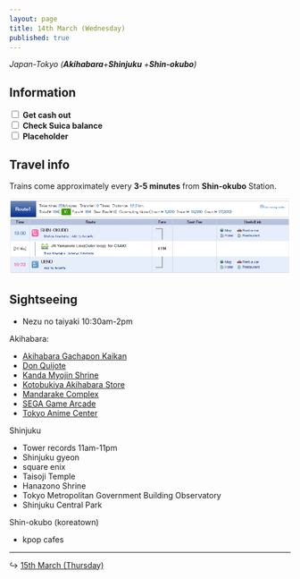 ```yaml
---
layout: page
title: 14th March (Wednesday)
published: true
---
```


*Japan-Tokyo (**Akihabara**+**Shinjuku** +**Shin-okubo**)*

## Information

<div><input class="box" type="checkbox" name="141" /><label type="text" class="strikethrough">&nbsp;<b>Get cash out</b></label><br /><input class="box" type="checkbox" name="142" /><label type="text" class="strikethrough"> <b>Check Suica balance</b></label><br /><input class="box" type="checkbox" name="143" /><label type="text" class="strikethrough"> <b>Placeholder</b></label></div>

## Travel info

Trains come approximately every **3-5 minutes** from **Shin-okubo** Station.

[![shin-okubo.PNG](/days/week1/shin-okubo.PNG)](http://maki.host/days/week1/shin-okubo.PNG)

## Sightseeing

* Nezu no taiyaki 10:30am-2pm

Akihabara:

- [Akihabara Gachapon Kaikan](/locations/japan/akihabara/gachaponkaikan)
- [Don Quijote](/locations/japan/akihabara/donquiote)
- [Kanda Myojin Shrine](/locations/japan/akihabara/kandamyojinshrine)
- [Kotobukiya Akihabara Store](/locations/japan/akihabara/kotobukiya)
- [Mandarake Complex](/locations/japan/akihabara/mandarake)
- [SEGA Game Arcade](/locations/japan/akihabara/segagamearcade)
- [Tokyo Anime Center](/locations/japan/akihabara/tokyoanimecenter)

Shinjuku

* Tower records 11am-11pm
* Shinjuku gyeon
* square enix
* Taisoji Temple
* Hanazono Shrine
* Tokyo Metropolitan Government Building Observatory
* Shinjuku Central Park

Shin-okubo (koreatown)

* kpop cafes

---

↪ [15th March (Thursday)](/days/week1/15mar)